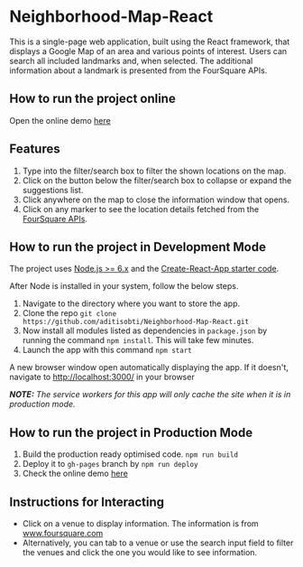 # Neighborhood-Map-React
This is a single-page web application, built using the React framework, that displays a Google Map of an area and various points of interest. Users can search all included landmarks and, when selected. The additional information about a landmark is presented from the FourSquare APIs.

## How to run the project online
Open the online demo [here](https://aditisobti.github.io/Neighborhood-Map-React/)

## Features

1. Type into the filter/search box to filter the shown locations on the map.
2. Click on the button below the filter/search box to collapse or expand the suggestions list.
3. Click anywhere on the map to close the information window that opens.
4. Click on any marker to see the location details fetched from the [FourSquare APIs](https://developer.foursquare.com/).

## How to run the project in Development Mode
The project uses [Node.js >= 6.x](https://nodejs.org/en/) and the [Create-React-App starter code](https://github.com/facebookincubator/create-react-app).

After Node is installed in your system, follow the below steps.

1. Navigate to the directory where you want to store the app.
2. Clone the repo `git clone https://github.com/aditisobti/Neighborhood-Map-React.git`
3. Now install all modules listed as dependencies in `package.json` by running the command `npm install`. This will take few minutes.
4. Launch the app with this command `npm start`

A new browser window open automatically displaying the app.  If it doesn't, navigate to [http://localhost:3000/](http://localhost:3000/) in your browser

***NOTE:*** *The service workers for this app will only cache the site when it is in production mode.*

## How to run the project in Production Mode

1. Build the production ready optimised code. `npm run build`
2. Deploy it to `gh-pages` branch by `npm run deploy`
3. Check the online demo [here](https://aditisobti.github.io/Neighborhood-Map-React/)

## Instructions for Interacting
- Click on a venue to display information. The information is from www.foursquare.com
- Alternatively, you can tab to a venue or use the search input field to filter the venues and click the one you would like to see information.